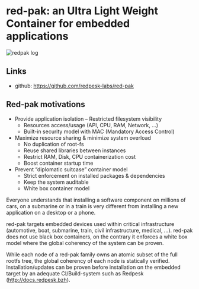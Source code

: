 # red-pak: an Ultra Light Weight Container for embedded applications

![redpak log](images/logo_redpak.png "redpak logo")

## Links

- github: https://github.com/redpesk-labs/red-pak

## Red-pak motivations

- Provide application isolation
    – Restricted filesystem visibility
    - Resources access/usage (API, CPU, RAM, Network, …)
    - Built-in security model with MAC (Mandatory Access Control)
- Maximize resource sharing & minimize system overload
    - No duplication of root-fs
    - Reuse shared libraries between instances
    - Restrict RAM, Disk, CPU containerization cost
    - Boost container startup time
- Prevent “diplomatic suitcase” container model
    - Strict enforcement on installed packages & dependencies
    - Keep the system auditable
    - White box container model

Everyone understands that installing a software component on millions of cars,
on a submarine or in a train is very different from installing a new application on a desktop or a phone.

red-pak targets embedded devices used within critical infrastructure (automotive, boat, submarine, train, civil infrastructure, medical, ...).
red-pak does not use black box containers, on the contrary it enforces a white box model where the global coherency of the system can be proven.

While each node of a red-pak family owns an atomic subset of the full rootfs tree, the global coherency of each node is statically verified. Installation/updates can be proven before installation on the embedded target by an adequate CI/Build-system such as Redpesk (http://docs.redpesk.bzh).
